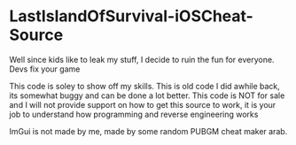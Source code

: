 # LastIslandOfSurvival-iOSCheat-Source
Well since kids like to leak my stuff, I decide to ruin the fun for everyone. Devs fix your game 

This code is soley to show off my skills. This is old code I did awhile back, its somewhat buggy and can be done a lot better.
This code is NOT for sale and I will not provide support on how to get this source to work, it is your job to understand how programming and reverse engineering works

ImGui is not made by me, made by some random PUBGM cheat maker arab.
